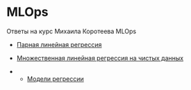 # MLOps
Ответы на курс Михаила Коротеева MLOps

- [Парная линейная регрессия](Bashashkin_1.1.ipynb)

- [Множественная линейная регрессия на чистых данных](Bashashkin_1.2.ipynb)

- - [Модели регрессии](Bashashkin_1.3.ipynb)
